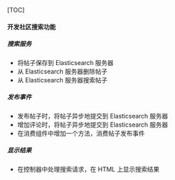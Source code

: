[TOC]

#### 开发社区搜索功能

##### 搜索服务

- 将帖子保存到 Elasticsearch 服务器
- 从 Elasticsearch 服务器删除帖子
- 从 Elasticsearch 服务器搜索帖子

##### 发布事件

- 发布帖子时，将帖子异步地提交到 Elasticsearch 服务器
- 增加评论时，将帖子异步地提交到 Elasticsearch 服务器
- 在消费组件中增加一个方法，消费帖子发布事件

##### 显示结果

- 在控制器中处理搜索请求，在 HTML 上显示搜索结果